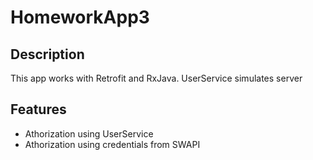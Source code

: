 # HomeworkApp3


## Description

This app works with Retrofit and RxJava.
UserService simulates server

## Features

- Athorization using UserService
- Athorization using credentials from SWAPI

